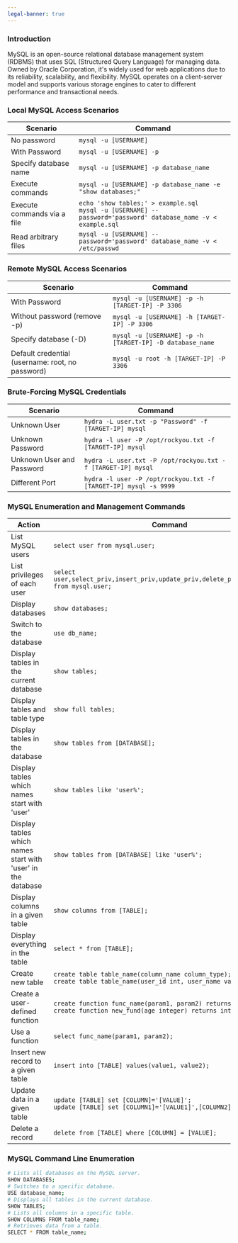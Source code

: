```yaml
---
legal-banner: true
---
```


### **Introduction**

MySQL is an open-source relational database management system (RDBMS) that uses SQL (Structured Query Language) for managing data. Owned by Oracle Corporation, it's widely used for web applications due to its reliability, scalability, and flexibility. MySQL operates on a client-server model and supports various storage engines to cater to different performance and transactional needs.

### **Local MySQL Access Scenarios**

| Scenario | Command |
| --- | --- |
| No password | `mysql -u [USERNAME]` |
| With Password | `mysql -u [USERNAME] -p` |
| Specify database name | `mysql -u [USERNAME] -p database_name` |
| Execute commands | `mysql -u [USERNAME] -p database_name -e "show databases;"` |
| Execute commands via a file | `echo 'show tables;' > example.sql`  <br>`mysql -u [USERNAME] --password='password' database_name -v < example.sql` |
| Read arbitrary files | `mysql -u [USERNAME] --password='password' database_name -v < /etc/passwd` |

### **Remote MySQL Access Scenarios**

| Scenario | Command |
| --- | --- |
| With Password | `mysql -u [USERNAME] -p -h [TARGET-IP] -P 3306` |
| Without password (remove -p) | `mysql -u [USERNAME] -h [TARGET-IP] -P 3306` |
| Specify database (-D) | `mysql -u [USERNAME] -p -h [TARGET-IP] -D database_name` |
| Default credential (username: root, no password) | `mysql -u root -h [TARGET-IP] -P 3306` |

### **Brute-Forcing MySQL Credentials**

| Scenario | Command |
| --- | --- |
| Unknown User | `hydra -L user.txt -p "Password" -f [TARGET-IP] mysql` |
| Unknown Password | `hydra -l user -P /opt/rockyou.txt -f [TARGET-IP] mysql` |
| Unknown User and Password | `hydra -L user.txt -P /opt/rockyou.txt -f [TARGET-IP] mysql` |
| Different Port | `hydra -l user -P /opt/rockyou.txt -f [TARGET-IP] mysql -s 9999` |

### **MySQL Enumeration and Management Commands**

| Action | Command |
| --- | --- |
| List MySQL users | `select user from mysql.user;` |
| List privileges of each user | `select user,select_priv,insert_priv,update_priv,delete_priv,create_priv from mysql.user;` |
| Display databases | `show databases;` |
| Switch to the database | `use db_name;` |
| Display tables in the current database | `show tables;` |
| Display tables and table type | `show full tables;` |
| Display tables in the database | `show tables from [DATABASE];` |
| Display tables which names start with 'user' | `show tables like 'user%';` |
| Display tables which names start with 'user' in the database | `show tables from [DATABASE] like 'user%';` |
| Display columns in a given table | `show columns from [TABLE];` |
| Display everything in the table | `select * from [TABLE];` |
| Create new table | `create table table_name(column_name column_type);`  <br>`create table table_name(user_id int, user_name varchar(40));` |
| Create a user-defined function | `create function func_name(param1, param2) returns datatype;`  <br>`create function new_fund(age integer) returns integer;` |
| Use a function | `select func_name(param1, param2);` |
| Insert new record to a given table | `insert into [TABLE] values(value1, value2);` |
| Update data in a given table | `update [TABLE] set [COLUMN]='[VALUE]';`  <br>`update [TABLE] set [COLUMN1]='[VALUE1]',[COLUMN2]='[VALUE2]';` |
| Delete a record | `delete from [TABLE] where [COLUMN] = [VALUE];` |

### **MySQL Command Line Enumeration**

```bash
# Lists all databases on the MySQL server.	
SHOW DATABASES;
# Switches to a specific database.	
USE database_name;
# Displays all tables in the current database.	
SHOW TABLES;
# Lists all columns in a specific table.	
SHOW COLUMNS FROM table_name;
# Retrieves data from a table.	
SELECT * FROM table_name;
```